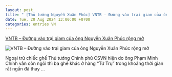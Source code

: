 ```yaml
---
layout: post
title: " [Thủ tướng Nguyễn Xuân Phúc] VNTB – Đường vào trại giam của ông Nguyễn Xuân Phúc rộng mở"
date: Tue, 20 Aug 2024 13:00:00 +0700
categories: entries VN
---
```

[VNTB – Đường vào trại giam của ông Nguyễn Xuân Phúc rộng mở](https://vietnamthoibao.org/vntb-duong-vao-trai-giam-cua-ong-nguyen-xuan-phuc-rong-mo/)

![VNTB – Đường vào trại giam của ông Nguyễn Xuân Phúc rộng mở](https://vietnamthoibao.org/wp-content/uploads/2024/08/VNTB-IJAVN-2024_LOGO.png)

Ngoại trừ chiếc ghế Thủ tướng Chính phủ CSVN hiện do ông Phạm Minh Chính vẫn còn ngồi thì ba ghế khác ở hàng “Tứ Trụ” trong khoảng thời gian rất ngắn đã thay ...


